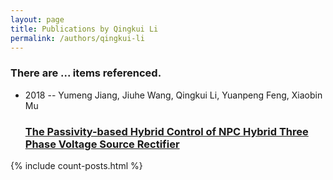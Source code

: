 ```yaml
---
layout: page
title: Publications by Qingkui Li
permalink: /authors/qingkui-li
---
```


<h3 id="number-posts">There are ... items referenced.</h3>
<ul class="post-list">
<li><span class='post-meta'>2018 -- Yumeng Jiang, Jiuhe Wang, Qingkui Li, Yuanpeng Feng, Xiaobin Mu</span><h3><a class='post-link' href="{{ site.baseurl }}/the-passivity-based-hybrid-control-of-npc-hybrid-three-phase-voltage-source-rectifier">The Passivity-based Hybrid Control of NPC Hybrid Three Phase Voltage Source Rectifier</a></h3></li>

</ul>
{% include count-posts.html %}
